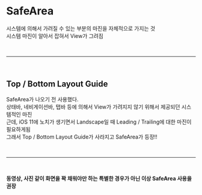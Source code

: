 # <b> SafeArea </b>
시스템에 의해서 가려질 수 있는 부분의 마진을 자체적으로 가지는 것  
시스템 마진이 알아서 잡혀서 View가 그려짐

<br>

<hr>

<br>

## <b> Top / Bottom Layout Guide </b>
SafeArea가 나오기 전 사용했다.  
상태바, 네비게이션바, 탭바 등에 의해서 View가 가려지지 않기 위해서 제공되던 시스템적인 마진  
근데, iOS 11에 노치가 생기면서 Landscape일 때 Leading / Trailing에 대한 마진이 필요하게됨  
그래서 Top / Bottom Layout Guide가 사라지고 SafeArea가 등장!!

<br>

<hr>

<br>

<b> 동영상, 사진 같이 화면을 꽉 채워야만 하는 특별한 경우가 아닌 이상 SafeArea 사용을 권장 </b>

